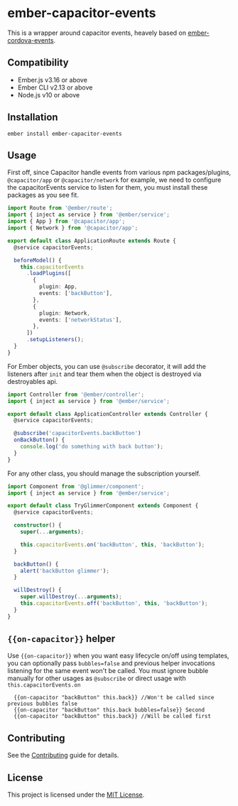 # ember-capacitor-events

This is a wrapper around capacitor events, heavely based on [ember-cordova-events](http://corber.io/pages/addons/events.html).

## Compatibility

- Ember.js v3.16 or above
- Ember CLI v2.13 or above
- Node.js v10 or above

## Installation

```
ember install ember-capacitor-events
```

## Usage

First off, since Capacitor handle events from various npm packages/plugins, `@capacitor/app` or `@capacitor/network` for example,
we need to configure the capacitorEvents service to listen for them, you must install these packages as you see fit.

```ts
import Route from '@ember/route';
import { inject as service } from '@ember/service';
import { App } from '@capacitor/app';
import { Network } from '@capacitor/app';

export default class ApplicationRoute extends Route {
  @service capacitorEvents;

  beforeModel() {
    this.capacitorEvents
      .loadPlugins([
        {
          plugin: App,
          events: ['backButton'],
        },
        {
          plugin: Network,
          events: ['networkStatus'],
        },
      ])
      .setupListeners();
  }
}
```

For Ember objects, you can use `@subscribe` decorator, it will add the listeners after `init`
and tear them when the object is destroyed via destroyables api.

```ts
import Controller from '@ember/controller';
import { inject as service } from '@ember/service';

export default class ApplicationController extends Controller {
  @service capacitorEvents;

  @subscribe('capacitorEvents.backButton')
  onBackButton() {
    console.log('do something with back button');
  }
}
```

For any other class, you should manage the subscription yourself.

```ts
import Component from '@glimmer/component';
import { inject as service } from '@ember/service';

export default class TryGlimmerComponent extends Component {
  @service capacitorEvents;

  constructor() {
    super(...arguments);

    this.capacitorEvents.on('backButton', this, 'backButton');
  }

  backButton() {
    alert('backButton glimmer');
  }

  willDestroy() {
    super.willDestroy(...arguments);
    this.capacitorEvents.off('backButton', this, 'backButton');
  }
}
```

## `{{on-capacitor}}` helper

Use `{{on-capacitor}}` when you want easy lifecycle on/off using templates, you can optionally pass `bubbles=false` and previous helper invocations listening for the same event won't be called. You must ignore bubble manually for other usages as `@subscribe` or direct usage with `this.capacitorEvents.on`

```
  {{on-capacitor "backButton" this.back}} //Won't be called since previous bubbles false
  {{on-capacitor "backButton" this.back bubbles=false}} Second
  {{on-capacitor "backButton" this.back}} //Will be called first
```

## Contributing

See the [Contributing](CONTRIBUTING.md) guide for details.

## License

This project is licensed under the [MIT License](LICENSE.md).
